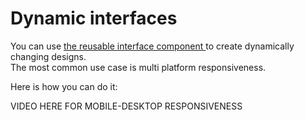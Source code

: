# Dynamic interfaces

You can use [the reusable interface component ](../../docs/projects/front-end/elements/subview.md)to create dynamically changing designs.  
The most common use case is multi platform responsiveness.

Here is how you can do it:

VIDEO HERE FOR MOBILE-DESKTOP RESPONSIVENESS



